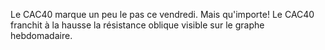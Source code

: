 Le CAC40 marque un peu le pas ce vendredi. Mais qu'importe! Le CAC40 franchit à la hausse la résistance oblique visible sur le graphe hebdomadaire. 

